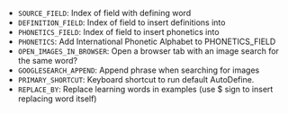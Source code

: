 * `SOURCE_FIELD`: Index of field with defining word
* `DEFINITION_FIELD`: Index of field to insert definitions into
* `PHONETICS_FIELD`: Index of field to insert phonetics into
* `PHONETICS`: Add International Phonetic Alphabet to PHONETICS_FIELD
* `OPEN_IMAGES_IN_BROWSER`: Open a browser tab with an image search for the same word?
* `GOOGLESEARCH_APPEND`: Append phrase when searching for images
* `PRIMARY_SHORTCUT`: Keyboard shortcut to run default AutoDefine.
* `REPLACE_BY`: Replace learning words in examples (use $ sign to insert replacing word itself)